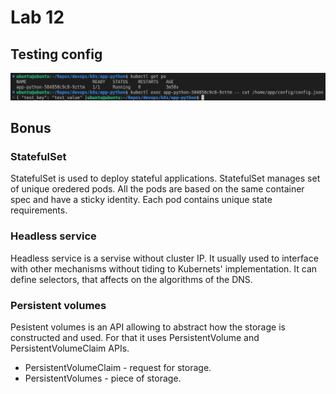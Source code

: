 # Lab 12

## Testing config

![config](/k8s/assets/12_output.png)

## Bonus

### StatefulSet

StatefulSet is used to deploy stateful applications.
StatefulSet manages set of unique oredered pods.
All the pods are based on the same container spec and have a sticky identity.
Each pod contains unique state requirements.

### Headless service

Headless service is a servise without cluster IP.
It usually used to interface with other mechanisms without tiding to Kubernets' implementation.
It can define selectors, that affects on the algorithms of the DNS.

### Persistent volumes

Pesistent volumes is an API allowing to abstract how the storage is constructed and used.
For that it uses PersistentVolume and PersistentVolumeClaim APIs.

- PersistentVolumeClaim - request for storage.
- PersistentVolumes - piece of storage.

